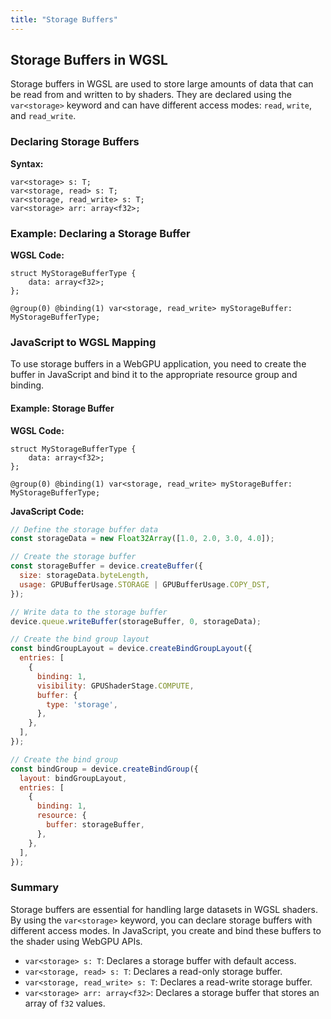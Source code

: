 ```yaml
---
title: "Storage Buffers"
---
```


## Storage Buffers in WGSL

Storage buffers in WGSL are used to store large amounts of data that can be read from and written to by shaders. They are declared using the `var<storage>` keyword and can have different access modes: `read`, `write`, and `read_write`.

### Declaring Storage Buffers

**Syntax:**
```wgsl
var<storage> s: T;
var<storage, read> s: T;
var<storage, read_write> s: T;
var<storage> arr: array<f32>;
```

### Example: Declaring a Storage Buffer

**WGSL Code:**
```wgsl
struct MyStorageBufferType {
    data: array<f32>;
};

@group(0) @binding(1) var<storage, read_write> myStorageBuffer: MyStorageBufferType;
```

### JavaScript to WGSL Mapping

To use storage buffers in a WebGPU application, you need to create the buffer in JavaScript and bind it to the appropriate resource group and binding.

#### Example: Storage Buffer

**WGSL Code:**
```wgsl
struct MyStorageBufferType {
    data: array<f32>;
};

@group(0) @binding(1) var<storage, read_write> myStorageBuffer: MyStorageBufferType;
```

**JavaScript Code:**
```javascript
// Define the storage buffer data
const storageData = new Float32Array([1.0, 2.0, 3.0, 4.0]);

// Create the storage buffer
const storageBuffer = device.createBuffer({
  size: storageData.byteLength,
  usage: GPUBufferUsage.STORAGE | GPUBufferUsage.COPY_DST,
});

// Write data to the storage buffer
device.queue.writeBuffer(storageBuffer, 0, storageData);

// Create the bind group layout
const bindGroupLayout = device.createBindGroupLayout({
  entries: [
    {
      binding: 1,
      visibility: GPUShaderStage.COMPUTE,
      buffer: {
        type: 'storage',
      },
    },
  ],
});

// Create the bind group
const bindGroup = device.createBindGroup({
  layout: bindGroupLayout,
  entries: [
    {
      binding: 1,
      resource: {
        buffer: storageBuffer,
      },
    },
  ],
});
```

### Summary

Storage buffers are essential for handling large datasets in WGSL shaders. By using the `var<storage>` keyword, you can declare storage buffers with different access modes. In JavaScript, you create and bind these buffers to the shader using WebGPU APIs.

* `var<storage> s: T`: Declares a storage buffer with default access.
* `var<storage, read> s: T`: Declares a read-only storage buffer.
* `var<storage, read_write> s: T`: Declares a read-write storage buffer.
* `var<storage> arr: array<f32>`: Declares a storage buffer that stores an array of `f32` values.
```